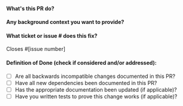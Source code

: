 #### What's this PR do?

#### Any background context you want to provide?

#### What ticket or issue # does this fix?

Closes #[issue number]

#### Definition of Done (check if considered and/or addressed):

- [ ] Are all backwards incompatible changes documented in this PR?
- [ ] Have all new dependencies been documented in this PR?
- [ ] Has the appropriate documentation been updated (if applicable)?
- [ ] Have you written tests to prove this change works (if applicable)?
